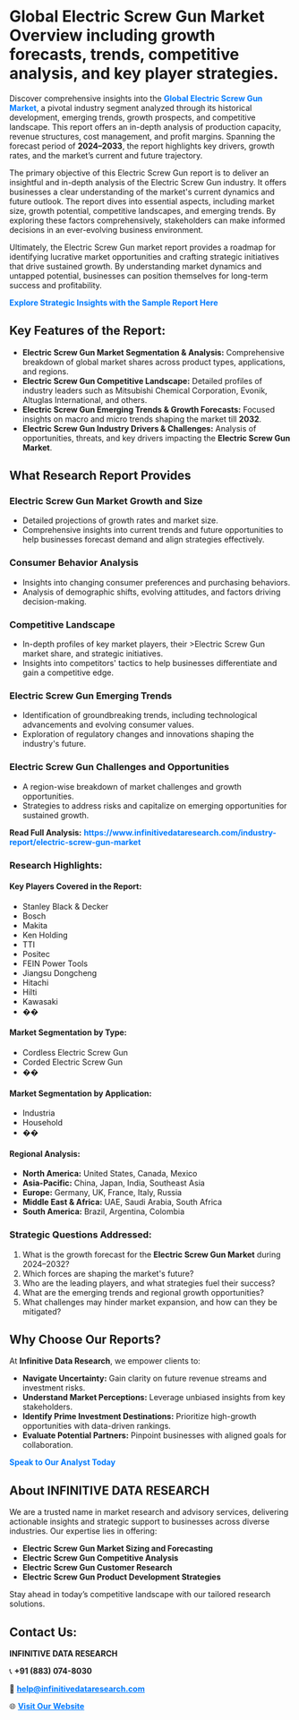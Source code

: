 <h1>Global Electric Screw Gun Market Overview including growth forecasts, trends, competitive analysis, and key player strategies.</h1>
<p>
Discover comprehensive insights into the 
<a href="https://www.infinitivedataresearch.com/industry-report/electric-screw-gun-market" rel="dofollow" style="color: #007BFF; text-decoration: none;"><strong>Global Electric Screw Gun Market</strong></a>, a pivotal industry segment analyzed through its historical development, emerging trends, growth prospects, and competitive landscape. This report offers an in-depth analysis of production capacity, revenue structures, cost management, and profit margins. Spanning the forecast period of <strong>2024–2033</strong>, the report highlights key drivers, growth rates, and the market’s current and future trajectory.
</p>
<p>
The primary objective of this Electric Screw Gun report is to deliver an insightful and in-depth analysis of the Electric Screw Gun industry. It offers businesses a clear understanding of the market's current dynamics and future outlook. The report dives into essential aspects, including market size, growth potential, competitive landscapes, and emerging trends. By exploring these factors comprehensively, stakeholders can make informed decisions in an ever-evolving business environment.
</p>
<p>
Ultimately, the Electric Screw Gun market report provides a roadmap for identifying lucrative market opportunities and crafting strategic initiatives that drive sustained growth. By understanding market dynamics and untapped potential, businesses can position themselves for long-term success and profitability.
</p>
<p>
<a href="https://www.infinitivedataresearch.com/request-sample/reportId=105025" style="color: #007BFF; text-decoration: none;"><strong>Explore Strategic Insights with the Sample Report Here</strong></a>
</p>

<h2>Key Features of the Report:</h2>
<ul>
<li><strong>Electric Screw Gun Market Segmentation & Analysis:</strong> Comprehensive breakdown of global market shares across product types, applications, and regions.</li>
<li><strong>Electric Screw Gun Competitive Landscape:</strong> Detailed profiles of industry leaders such as Mitsubishi Chemical Corporation, Evonik, Altuglas International, and others.</li>
<li><strong>Electric Screw Gun Emerging Trends & Growth Forecasts:</strong> Focused insights on macro and micro trends shaping the market till <strong>2032</strong>.</li>
<li><strong>Electric Screw Gun Industry Drivers & Challenges:</strong> Analysis of opportunities, threats, and key drivers impacting the <strong>Electric Screw Gun Market</strong>.</li>
</ul>

<h2>What Research Report Provides</h2>
<h3>Electric Screw Gun Market Growth and Size</h3>
<ul>
<li>Detailed projections of growth rates and market size.</li>
<li>Comprehensive insights into current trends and future opportunities to help businesses forecast demand and align strategies effectively.</li>
</ul>

<h3>Consumer Behavior Analysis</h3>
<ul>
<li>Insights into changing consumer preferences and purchasing behaviors.</li>
<li>Analysis of demographic shifts, evolving attitudes, and factors driving decision-making.</li>
</ul>

<h3>Competitive Landscape</h3>
<ul>
<li>In-depth profiles of key market players, their >Electric Screw Gun market share, and strategic initiatives.</li>
<li>Insights into competitors' tactics to help businesses differentiate and gain a competitive edge.</li>
</ul>

<h3>Electric Screw Gun Emerging Trends</h3>
<ul>
<li>Identification of groundbreaking trends, including technological advancements and evolving consumer values.</li>
<li>Exploration of regulatory changes and innovations shaping the industry's future.</li>
</ul>

<h3>Electric Screw Gun Challenges and Opportunities</h3>
<ul>
<li>A region-wise breakdown of market challenges and growth opportunities.</li>
<li>Strategies to address risks and capitalize on emerging opportunities for sustained growth.</li>
</ul>
<p><strong>Read Full Analysis:</strong> <a href="https://www.infinitivedataresearch.com/industry-report/electric-screw-gun-market" rel="dofollow" style="color: #007BFF; text-decoration: none;"><strong>https://www.infinitivedataresearch.com/industry-report/electric-screw-gun-market</strong></a></p>
<h3>Research Highlights:</h3>
<h4>Key Players Covered in the Report:</h4>
<ul><li>Stanley Black &amp; Decker</li><li>Bosch</li><li>Makita</li><li>Ken Holding</li><li>TTI</li><li>Positec</li><li>FEIN Power Tools</li><li>Jiangsu Dongcheng</li><li>Hitachi</li><li>Hilti</li><li>Kawasaki</li><li>��</li></ul>
<h4>Market Segmentation by Type:</h4>
<ul><li>Cordless Electric Screw Gun</li><li>Corded Electric Screw Gun</li><li>��</li></ul>
<h4>Market Segmentation by Application:</h4>
<ul><li>Industria</li><li>Household</li><li>��</li></ul>

<h4>Regional Analysis:</h4>
<ul>
<li><strong>North America:</strong> United States, Canada, Mexico</li>
<li><strong>Asia-Pacific:</strong> China, Japan, India, Southeast Asia</li>
<li><strong>Europe:</strong> Germany, UK, France, Italy, Russia</li>
<li><strong>Middle East & Africa:</strong> UAE, Saudi Arabia, South Africa</li>
<li><strong>South America:</strong> Brazil, Argentina, Colombia</li>
</ul>

<h3>Strategic Questions Addressed:</h3>
<ol>
<li>What is the growth forecast for the <strong>Electric Screw Gun Market</strong> during 2024–2032?</li>
<li>Which forces are shaping the market's future?</li>
<li>Who are the leading players, and what strategies fuel their success?</li>
<li>What are the emerging trends and regional growth opportunities?</li>
<li>What challenges may hinder market expansion, and how can they be mitigated?</li>
</ol>

<h2>Why Choose Our Reports?</h2>
<p>At <strong>Infinitive Data Research</strong>, we empower clients to:</p>
<ul>
<li><strong>Navigate Uncertainty:</strong> Gain clarity on future revenue streams and investment risks.</li>
<li><strong>Understand Market Perceptions:</strong> Leverage unbiased insights from key stakeholders.</li>
<li><strong>Identify Prime Investment Destinations:</strong> Prioritize high-growth opportunities with data-driven rankings.</li>
<li><strong>Evaluate Potential Partners:</strong> Pinpoint businesses with aligned goals for collaboration.</li>
</ul>
<p><a href="https://www.infinitivedataresearch.com/industry-report/electric-screw-gun-market" rel="dofollow" style="color: #007BFF; text-decoration: none;"><strong>Speak to Our Analyst Today</strong></a></p>

<h2>About INFINITIVE DATA RESEARCH</h2>
<p>We are a trusted name in market research and advisory services, delivering actionable insights and strategic support to businesses across diverse industries. Our expertise lies in offering:</p>
<ul>
<li><strong>Electric Screw Gun Market Sizing and Forecasting</strong></li>
<li><strong>Electric Screw Gun Competitive Analysis</strong></li>
<li><strong>Electric Screw Gun Customer Research</strong></li>
<li><strong>Electric Screw Gun Product Development Strategies</strong></li>
</ul>
<p>Stay ahead in today’s competitive landscape with our tailored research solutions.</p>

<h2>Contact Us:</h2>
<p><strong>INFINITIVE DATA RESEARCH</strong></p>
<p>📞 <strong>+91 (883) 074-8030</strong></p>
<p>📧 <strong><a href="mailto:help@infinitivedataresearch.com" style="color: #007BFF;">help@infinitivedataresearch.com</a></strong></p>
<p>🌐 <strong><a href="https://www.infinitivedataresearch.com" rel="dofollow" style="color: #007BFF;">Visit Our Website</a></strong></p>